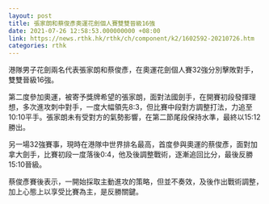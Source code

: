 ```yaml
---
layout: post
title: 張家朗和蔡俊彥奧運花劍個人賽雙雙晉級16強
date: 2021-07-26 12:58:53.000000000 +08:00
link: https://news.rthk.hk/rthk/ch/component/k2/1602592-20210726.htm
categories: rthk
---
```


港隊男子花劍兩名代表張家朗和蔡俊彥，在奧運花劍個人賽32強分別擊敗對手，雙雙晉級16強。

第二度參加奧運，被寄予獎牌希望的張家朗，面對法國劍手，在開賽初段發揮理想，多次進攻刺中對手，一度大幅領先8:3，但比賽中段對方調整打法，力追至10:10平手。張家朗未有受對方的氣勢影響，在第二節尾段保持水準，最終以15:12勝出。

另一場32強賽事，現時在港隊中世界排名最高，首度參與奧運的蔡俊彥，面對加拿大劍手，比賽初段一度落後0:4，他及後調整戰術，逐漸追回比分，最後反勝15:10晉級。

蔡俊彥賽後表示，一開始採取主動進攻的策略，但並不奏效，及後作出戰術調整，加上心態上以享受比賽為主，是反勝關鍵。
